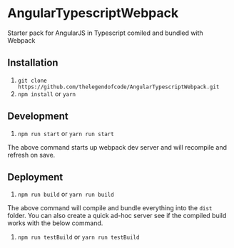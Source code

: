 # AngularTypescriptWebpack
Starter pack for AngularJS in Typescript comiled and bundled with Webpack

## Installation

1. `git clone https://github.com/thelegendofcode/AngularTypescriptWebpack.git`
1. `npm install` or `yarn`

## Development

1. `npm run start` or `yarn run start`

The above command starts up webpack dev server and will recompile and refresh on save.

## Deployment

1. `npm run build` or `yarn run build`

The above command will compile and bundle everything into the `dist` folder. You can also create a quick ad-hoc server see if the compiled build works with the below command.

1. `npm run testBuild` or `yarn run testBuild`

